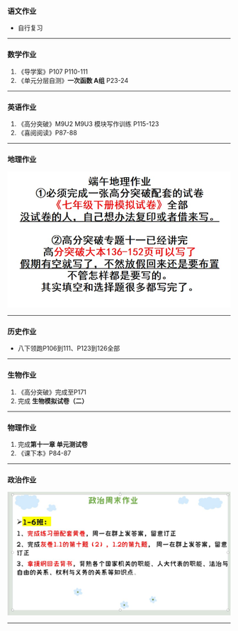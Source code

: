 ### 语文作业
* 自行复习
---

### 数学作业
1. 《导学案》P107 P110-111
2. 《单元分层自测》**一次函数 A组** P23-24
---

### 英语作业
1. 《高分突破》M9U2 M9U3 模块写作训练 P115-123
2. 《喜阅阅读》P87-88
---

### 地理作业
![hw](/hw_G8S2/_images/16g.jpg)

---

### 历史作业
* 八下领跑P106到111、P123到126全部
---

### 生物作业
1. 《高分突破》完成至P171
2. 完成 **生物模拟试卷（二）**
---

### 物理作业
1. 完成**第十一章 单元测试卷**
2. 《课下本》P84-87
---

### 政治作业
![hw](/hw_G8S2/_images/16p.jpg)

---
